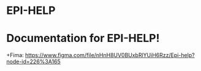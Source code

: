 # EPI-HELP


# Documentation for EPI-HELP!
+Fima: https://www.figma.com/file/nHnH8UV0BUxbRlYUiH6Rzz/Epi-help?node-id=226%3A165



